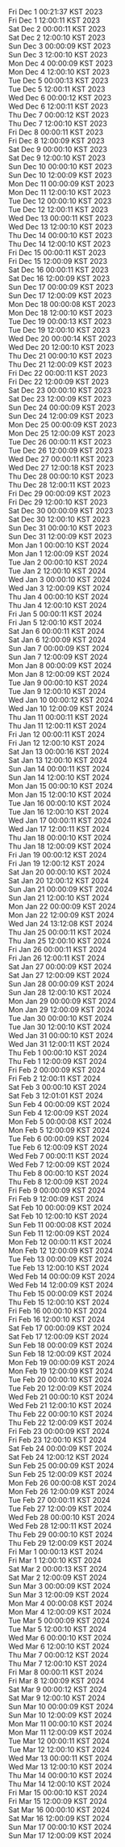 Fri Dec  1 00:21:37 KST 2023 <br/>
Fri Dec  1 12:00:11 KST 2023 <br/>
Sat Dec  2 00:00:11 KST 2023 <br/>
Sat Dec  2 12:00:10 KST 2023 <br/>
Sun Dec  3 00:00:09 KST 2023 <br/>
Sun Dec  3 12:00:10 KST 2023 <br/>
Mon Dec  4 00:00:09 KST 2023 <br/>
Mon Dec  4 12:00:10 KST 2023 <br/>
Tue Dec  5 00:00:13 KST 2023 <br/>
Tue Dec  5 12:00:11 KST 2023 <br/>
Wed Dec  6 00:00:12 KST 2023 <br/>
Wed Dec  6 12:00:11 KST 2023 <br/>
Thu Dec  7 00:00:12 KST 2023 <br/>
Thu Dec  7 12:00:10 KST 2023 <br/>
Fri Dec  8 00:00:11 KST 2023 <br/>
Fri Dec  8 12:00:09 KST 2023 <br/>
Sat Dec  9 00:00:10 KST 2023 <br/>
Sat Dec  9 12:00:10 KST 2023 <br/>
Sun Dec 10 00:00:10 KST 2023 <br/>
Sun Dec 10 12:00:09 KST 2023 <br/>
Mon Dec 11 00:00:09 KST 2023 <br/>
Mon Dec 11 12:00:10 KST 2023 <br/>
Tue Dec 12 00:00:10 KST 2023 <br/>
Tue Dec 12 12:00:11 KST 2023 <br/>
Wed Dec 13 00:00:11 KST 2023 <br/>
Wed Dec 13 12:00:10 KST 2023 <br/>
Thu Dec 14 00:00:10 KST 2023 <br/>
Thu Dec 14 12:00:10 KST 2023 <br/>
Fri Dec 15 00:00:11 KST 2023 <br/>
Fri Dec 15 12:00:09 KST 2023 <br/>
Sat Dec 16 00:00:11 KST 2023 <br/>
Sat Dec 16 12:00:09 KST 2023 <br/>
Sun Dec 17 00:00:09 KST 2023 <br/>
Sun Dec 17 12:00:09 KST 2023 <br/>
Mon Dec 18 00:00:08 KST 2023 <br/>
Mon Dec 18 12:00:10 KST 2023 <br/>
Tue Dec 19 00:00:13 KST 2023 <br/>
Tue Dec 19 12:00:10 KST 2023 <br/>
Wed Dec 20 00:00:14 KST 2023 <br/>
Wed Dec 20 12:00:10 KST 2023 <br/>
Thu Dec 21 00:00:10 KST 2023 <br/>
Thu Dec 21 12:00:09 KST 2023 <br/>
Fri Dec 22 00:00:11 KST 2023 <br/>
Fri Dec 22 12:00:09 KST 2023 <br/>
Sat Dec 23 00:00:10 KST 2023 <br/>
Sat Dec 23 12:00:09 KST 2023 <br/>
Sun Dec 24 00:00:09 KST 2023 <br/>
Sun Dec 24 12:00:09 KST 2023 <br/>
Mon Dec 25 00:00:09 KST 2023 <br/>
Mon Dec 25 12:00:09 KST 2023 <br/>
Tue Dec 26 00:00:11 KST 2023 <br/>
Tue Dec 26 12:00:09 KST 2023 <br/>
Wed Dec 27 00:00:11 KST 2023 <br/>
Wed Dec 27 12:00:18 KST 2023 <br/>
Thu Dec 28 00:00:10 KST 2023 <br/>
Thu Dec 28 12:00:11 KST 2023 <br/>
Fri Dec 29 00:00:09 KST 2023 <br/>
Fri Dec 29 12:00:10 KST 2023 <br/>
Sat Dec 30 00:00:09 KST 2023 <br/>
Sat Dec 30 12:00:10 KST 2023 <br/>
Sun Dec 31 00:00:10 KST 2023 <br/>
Sun Dec 31 12:00:09 KST 2023 <br/>
Mon Jan  1 00:00:10 KST 2024 <br/>
Mon Jan  1 12:00:09 KST 2024 <br/>
Tue Jan  2 00:00:10 KST 2024 <br/>
Tue Jan  2 12:00:10 KST 2024 <br/>
Wed Jan  3 00:00:10 KST 2024 <br/>
Wed Jan  3 12:00:09 KST 2024 <br/>
Thu Jan  4 00:00:10 KST 2024 <br/>
Thu Jan  4 12:00:10 KST 2024 <br/>
Fri Jan  5 00:00:11 KST 2024 <br/>
Fri Jan  5 12:00:10 KST 2024 <br/>
Sat Jan  6 00:00:11 KST 2024 <br/>
Sat Jan  6 12:00:09 KST 2024 <br/>
Sun Jan  7 00:00:09 KST 2024 <br/>
Sun Jan  7 12:00:09 KST 2024 <br/>
Mon Jan  8 00:00:09 KST 2024 <br/>
Mon Jan  8 12:00:09 KST 2024 <br/>
Tue Jan  9 00:00:10 KST 2024 <br/>
Tue Jan  9 12:00:10 KST 2024 <br/>
Wed Jan 10 00:00:12 KST 2024 <br/>
Wed Jan 10 12:00:09 KST 2024 <br/>
Thu Jan 11 00:00:11 KST 2024 <br/>
Thu Jan 11 12:00:11 KST 2024 <br/>
Fri Jan 12 00:00:11 KST 2024 <br/>
Fri Jan 12 12:00:10 KST 2024 <br/>
Sat Jan 13 00:00:16 KST 2024 <br/>
Sat Jan 13 12:00:10 KST 2024 <br/>
Sun Jan 14 00:00:11 KST 2024 <br/>
Sun Jan 14 12:00:10 KST 2024 <br/>
Mon Jan 15 00:00:10 KST 2024 <br/>
Mon Jan 15 12:00:10 KST 2024 <br/>
Tue Jan 16 00:00:10 KST 2024 <br/>
Tue Jan 16 12:00:10 KST 2024 <br/>
Wed Jan 17 00:00:11 KST 2024 <br/>
Wed Jan 17 12:00:11 KST 2024 <br/>
Thu Jan 18 00:00:10 KST 2024 <br/>
Thu Jan 18 12:00:09 KST 2024 <br/>
Fri Jan 19 00:00:12 KST 2024 <br/>
Fri Jan 19 12:00:12 KST 2024 <br/>
Sat Jan 20 00:00:10 KST 2024 <br/>
Sat Jan 20 12:00:12 KST 2024 <br/>
Sun Jan 21 00:00:09 KST 2024 <br/>
Sun Jan 21 12:00:10 KST 2024 <br/>
Mon Jan 22 00:00:09 KST 2024 <br/>
Mon Jan 22 12:00:09 KST 2024 <br/>
Wed Jan 24 13:12:08 KST 2024 <br/>
Thu Jan 25 00:00:11 KST 2024 <br/>
Thu Jan 25 12:00:10 KST 2024 <br/>
Fri Jan 26 00:00:11 KST 2024 <br/>
Fri Jan 26 12:00:11 KST 2024 <br/>
Sat Jan 27 00:00:09 KST 2024 <br/>
Sat Jan 27 12:00:09 KST 2024 <br/>
Sun Jan 28 00:00:09 KST 2024 <br/>
Sun Jan 28 12:00:10 KST 2024 <br/>
Mon Jan 29 00:00:09 KST 2024 <br/>
Mon Jan 29 12:00:09 KST 2024 <br/>
Tue Jan 30 00:00:10 KST 2024 <br/>
Tue Jan 30 12:00:10 KST 2024 <br/>
Wed Jan 31 00:00:10 KST 2024 <br/>
Wed Jan 31 12:00:11 KST 2024 <br/>
Thu Feb  1 00:00:10 KST 2024 <br/>
Thu Feb  1 12:00:09 KST 2024 <br/>
Fri Feb  2 00:00:09 KST 2024 <br/>
Fri Feb  2 12:00:11 KST 2024 <br/>
Sat Feb  3 00:00:10 KST 2024 <br/>
Sat Feb  3 12:01:01 KST 2024 <br/>
Sun Feb  4 00:00:09 KST 2024 <br/>
Sun Feb  4 12:00:09 KST 2024 <br/>
Mon Feb  5 00:00:08 KST 2024 <br/>
Mon Feb  5 12:00:09 KST 2024 <br/>
Tue Feb  6 00:00:09 KST 2024 <br/>
Tue Feb  6 12:00:09 KST 2024 <br/>
Wed Feb  7 00:00:11 KST 2024 <br/>
Wed Feb  7 12:00:09 KST 2024 <br/>
Thu Feb  8 00:00:10 KST 2024 <br/>
Thu Feb  8 12:00:09 KST 2024 <br/>
Fri Feb  9 00:00:09 KST 2024 <br/>
Fri Feb  9 12:00:09 KST 2024 <br/>
Sat Feb 10 00:00:09 KST 2024 <br/>
Sat Feb 10 12:00:10 KST 2024 <br/>
Sun Feb 11 00:00:08 KST 2024 <br/>
Sun Feb 11 12:00:09 KST 2024 <br/>
Mon Feb 12 00:00:11 KST 2024 <br/>
Mon Feb 12 12:00:09 KST 2024 <br/>
Tue Feb 13 00:00:09 KST 2024 <br/>
Tue Feb 13 12:00:10 KST 2024 <br/>
Wed Feb 14 00:00:09 KST 2024 <br/>
Wed Feb 14 12:00:09 KST 2024 <br/>
Thu Feb 15 00:00:09 KST 2024 <br/>
Thu Feb 15 12:00:10 KST 2024 <br/>
Fri Feb 16 00:00:10 KST 2024 <br/>
Fri Feb 16 12:00:10 KST 2024 <br/>
Sat Feb 17 00:00:09 KST 2024 <br/>
Sat Feb 17 12:00:09 KST 2024 <br/>
Sun Feb 18 00:00:09 KST 2024 <br/>
Sun Feb 18 12:00:09 KST 2024 <br/>
Mon Feb 19 00:00:09 KST 2024 <br/>
Mon Feb 19 12:00:09 KST 2024 <br/>
Tue Feb 20 00:00:10 KST 2024 <br/>
Tue Feb 20 12:00:09 KST 2024 <br/>
Wed Feb 21 00:00:10 KST 2024 <br/>
Wed Feb 21 12:00:10 KST 2024 <br/>
Thu Feb 22 00:00:10 KST 2024 <br/>
Thu Feb 22 12:00:09 KST 2024 <br/>
Fri Feb 23 00:00:09 KST 2024 <br/>
Fri Feb 23 12:00:10 KST 2024 <br/>
Sat Feb 24 00:00:09 KST 2024 <br/>
Sat Feb 24 12:00:12 KST 2024 <br/>
Sun Feb 25 00:00:09 KST 2024 <br/>
Sun Feb 25 12:00:09 KST 2024 <br/>
Mon Feb 26 00:00:08 KST 2024 <br/>
Mon Feb 26 12:00:09 KST 2024 <br/>
Tue Feb 27 00:00:11 KST 2024 <br/>
Tue Feb 27 12:00:09 KST 2024 <br/>
Wed Feb 28 00:00:10 KST 2024 <br/>
Wed Feb 28 12:00:11 KST 2024 <br/>
Thu Feb 29 00:00:10 KST 2024 <br/>
Thu Feb 29 12:00:09 KST 2024 <br/>
Fri Mar  1 00:00:13 KST 2024 <br/>
Fri Mar  1 12:00:10 KST 2024 <br/>
Sat Mar  2 00:00:13 KST 2024 <br/>
Sat Mar  2 12:00:09 KST 2024 <br/>
Sun Mar  3 00:00:09 KST 2024 <br/>
Sun Mar  3 12:00:09 KST 2024 <br/>
Mon Mar  4 00:00:08 KST 2024 <br/>
Mon Mar  4 12:00:09 KST 2024 <br/>
Tue Mar  5 00:00:09 KST 2024 <br/>
Tue Mar  5 12:00:10 KST 2024 <br/>
Wed Mar  6 00:00:10 KST 2024 <br/>
Wed Mar  6 12:00:10 KST 2024 <br/>
Thu Mar  7 00:00:12 KST 2024 <br/>
Thu Mar  7 12:00:10 KST 2024 <br/>
Fri Mar  8 00:00:11 KST 2024 <br/>
Fri Mar  8 12:00:09 KST 2024 <br/>
Sat Mar  9 00:00:12 KST 2024 <br/>
Sat Mar  9 12:00:10 KST 2024 <br/>
Sun Mar 10 00:00:09 KST 2024 <br/>
Sun Mar 10 12:00:09 KST 2024 <br/>
Mon Mar 11 00:00:10 KST 2024 <br/>
Mon Mar 11 12:00:09 KST 2024 <br/>
Tue Mar 12 00:00:11 KST 2024 <br/>
Tue Mar 12 12:00:10 KST 2024 <br/>
Wed Mar 13 00:00:11 KST 2024 <br/>
Wed Mar 13 12:00:10 KST 2024 <br/>
Thu Mar 14 00:00:10 KST 2024 <br/>
Thu Mar 14 12:00:10 KST 2024 <br/>
Fri Mar 15 00:00:10 KST 2024 <br/>
Fri Mar 15 12:00:09 KST 2024 <br/>
Sat Mar 16 00:00:10 KST 2024 <br/>
Sat Mar 16 12:00:09 KST 2024 <br/>
Sun Mar 17 00:00:10 KST 2024 <br/>
Sun Mar 17 12:00:09 KST 2024 <br/>
